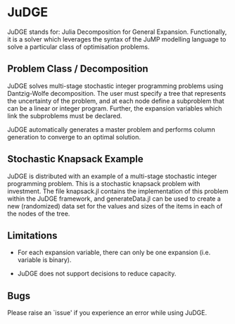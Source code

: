 # JuDGE

JuDGE stands for: Julia Decomposition for General Expansion. Functionally,
it is a solver which leverages the syntax of the JuMP modelling language to
solve a particular class of optimisation problems.

## Problem Class / Decomposition

JuDGE solves multi-stage stochastic integer programming problems using 
Dantzig-Wolfe decomposition. The user must specify a tree that represents
the uncertainty of the problem, and at each node define a subproblem that
can be a linear or integer program. Further, the expansion variables which
link the subproblems must be declared.

JuDGE automatically generates a master problem and performs column generation
to converge to an optimal solution.

## Stochastic Knapsack Example

JuDGE is distributed with an example of a multi-stage stochastic integer
programming problem. This is a stochastic knapsack problem with investment.
The file knapsack.jl contains the implementation of this problem within the
JuDGE framework, and generateData.jl can be used to create a new (randomized)
data set for the values and sizes of the items in each of the nodes of the
tree.

## Limitations

- For each expansion variable, there can only be one expansion (i.e. variable
is binary).

- JuDGE does not support decisions to reduce capacity.


## Bugs

Please raise an `issue' if you experience an error while using JuDGE.
